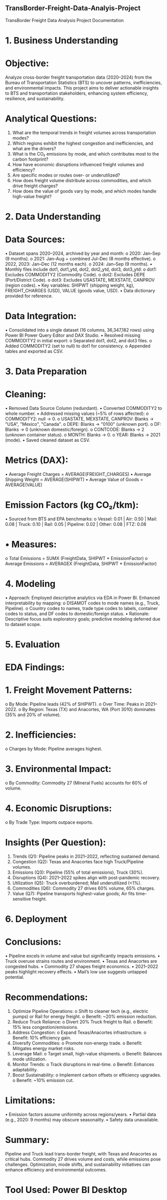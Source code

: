 ## TransBorder-Freight-Data-Analyis-Project
TransBorder Freight Data Analysis Project Documentation 
# 1. Business Understanding
# Objective:
Analyze cross-border freight transportation data (2020–2024) from the Bureau of Transportation Statistics (BTS) to uncover patterns, inefficiencies, and environmental impacts. This project aims to deliver actionable insights to BTS and transportation stakeholders, enhancing system efficiency, resilience, and sustainability.
# Analytical Questions: 
1.	What are the temporal trends in freight volumes across transportation modes? 
2.	Which regions exhibit the highest congestion and inefficiencies, and what are the drivers? 
3.	What is the CO₂ emissions by mode, and which contributes most to the carbon footprint? 
4.	How have economic disruptions influenced freight volumes and efficiency? 
5.	Are specific modes or routes over- or underutilized? 
6.	How does freight volume distribute across commodities, and which drive freight charges? 
7.	How does the value of goods vary by mode, and which modes handle high-value freight?

# 2. Data Understanding
# Data Sources: 
•	Dataset spans 2020–2024, archived by year and month: 
o	2020: Jan–Sep (9 months). 
o	2021: Jan–Aug + combined Jul–Dec (8 months effective). 
o	2022, 2023: Jan–Dec (12 months each). 
o	2024: Jan–Sep (9 months).
•	Monthly files include dot1, dot1_ytd, dot2, dot2_ytd, dot3, dot3_ytd: 
o	dot1: Excludes COMMODITY2 (Commodity Code). 
o	dot2: Excludes DEPE (Port/District Code). 
o	dot3: Excludes USASTATE, MEXSTATE, CANPROV (region codes).
•	Key variables: SHIPWT (shipping weight, kg), FREIGHT_CHARGES (USD), VALUE (goods value, USD). 
•	Data dictionary provided for reference.
# Data Integration: 
•	Consolidated into a single dataset (16 columns, 36,347,182 rows) using Power BI Power Query Editor and DAX Studio. 
•	Resolved missing COMMODITY2 in initial export: 
o	Separated dot1, dot2, and dot3 files. 
o	Added COMMODITY2 (set to null) to dot1 for consistency. 
o	Appended tables and exported as CSV.

# 3. Data Preparation
# Cleaning: 
•	Removed Data Source Column (redundant). 
•	Converted COMMODITY2 to whole number. 
•	Addressed missing values (~5% of rows affected): 
o	COMMODITY2: null → 0. 
o	USASTATE, MEXSTATE, CANPROV: Blanks → "USA", "Mexico", "Canada". 
o	DEPE: Blanks → "0100" (unknown port). 
o	DF: Blanks → 0 (unknown domestic/foreign). 
o	CONTCODE: Blanks → 2 (unknown container status). 
o	MONTH: Blanks → 0. 
o	YEAR: Blanks → 2021 (mode).
•	Saved cleaned dataset as CSV.
# Metrics (DAX): 
•	Average Freight Charges = AVERAGE(FREIGHT_CHARGES) 
•	Average Shipping Weight = AVERAGE(SHIPWT) 
•	Average Value of Goods = AVERAGE(VALUE)
# Emission Factors (kg CO₂/tkm): 
•	Sourced from BTS and EPA benchmarks: 
o	Vessel: 0.01 | Air: 0.50 | Mail: 0.08 | Truck: 0.10 | Rail: 0.05 | Pipeline: 0.02 | Other: 0.08 | FTZ: 0.08
# •	Measures: 
o	Total Emissions = SUMX (FreightData, SHIPWT * EmissionFactor) 
o	Average Emissions = AVERAGEX (FreightData, SHIPWT * EmissionFactor)

# 4. Modeling
•	Approach: Employed descriptive analytics via EDA in Power BI. Enhanced interpretability by mapping: 
o	DISAMOT codes to mode names (e.g., Truck, Pipeline). 
o	Country codes to names, trade type codes to labels, container codes to status, and DF codes to domestic/foreign status.
•	Rationale: Descriptive focus suits exploratory goals; predictive modeling deferred due to dataset scope.

# 5. Evaluation
# EDA Findings: 
# 1.	Freight Movement Patterns: 
o	By Mode: Pipeline leads (42% of SHIPWT). 
o	Over Time: Peaks in 2021–2022. 
o	By Region: Texas (TX) and Anacortes, WA (Port 3010) dominates (35% and 20% of volume).
# 2.	Inefficiencies: 
o	Charges by Mode: Pipeline averages highest.
# 3.	Environmental Impact: 
o	By Commodity: Commodity 27 (Mineral Fuels) accounts for 60% of volume.
# 4.	Economic Disruptions: 
o	By Trade Type: Imports outpace exports.
# Insights (Per Question): 
1.	Trends (Q1): Pipeline peaks in 2021–2022, reflecting sustained demand. 
2.	Congestion (Q2): Texas and Anacortes face high Truck/Pipeline volumes. 
3.	Emissions (Q3): Pipeline (55% of total emissions), Truck (30%). 
4.	Disruptions (Q4): 2021–2022 spikes align with post-pandemic recovery. 
5.	Utilization (Q5): Truck overburdened; Mail underutilized (<1%). 
6.	Commodities (Q6): Commodity 27 drives 60% volume, 65% charges. 
7.	Value (Q7): Pipeline transports highest-value goods; Air fits time-sensitive freight.

# 6. Deployment
# Conclusions: 
•	Pipeline excels in volume and value but significantly impacts emissions. 
•	Truck overuse strains routes and environment. 
•	Texas and Anacortes are congested hubs. 
•	Commodity 27 shapes freight economics. 
•	2021–2022 peaks highlight recovery effects. 
•	Mail’s low use suggests untapped potential.
# Recommendations: 
1.	Optimize Pipeline Operations: 
o	Shift to cleaner tech (e.g., electric pumps) or Rail for energy freight. 
o	Benefit: ~20% emission reduction.
2.	Reduce Truck Reliance: 
o	Divert 20% Truck freight to Rail. 
o	Benefit: 15% less congestion/emissions.
3.	Address Congestion: 
o	Expand Texas/Anacortes infrastructure. 
o	Benefit: 10% efficiency gain.
4.	Diversify Commodities: 
o	Promote non-energy trade. 
o	Benefit: Mitigates energy market risks.
5.	Leverage Mail: 
o	Target small, high-value shipments. 
o	Benefit: Balances mode utilization.
6.	Monitor Trends: 
o	Track disruptions in real-time. 
o	Benefit: Enhances adaptability.
7.	Boost Sustainability: 
o	Implement carbon offsets or efficiency upgrades. 
o	Benefit: ~10% emission cut.
# Limitations: 
•	Emission factors assume uniformity across regions/years. 
•	Partial data (e.g., 2020: 9 months) may obscure seasonality. 
•	Safety data unavailable.
# Summary:
Pipeline and Truck lead trans-border freight, with Texas and Anacortes as critical hubs. Commodity 27 drives volume and costs, while emissions pose challenges. Optimization, mode shifts, and sustainability initiatives can enhance efficiency and environmental outcomes.
# Tool Used: Power BI Desktop
